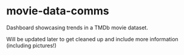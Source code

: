 # movie-data-comms
Dashboard showcasing trends in a TMDb movie dataset.

Will be updated later to get cleaned up and include more information (including pictures!)
